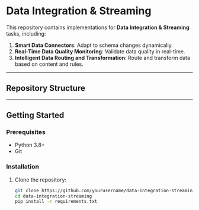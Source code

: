 # Data Integration & Streaming

This repository contains implementations for **Data Integration & Streaming** tasks, including:

1. **Smart Data Connectors**: Adapt to schema changes dynamically.
2. **Real-Time Data Quality Monitoring**: Validate data quality in real-time.
3. **Intelligent Data Routing and Transformation**: Route and transform data based on content and rules.

---

## Repository Structure

---

## Getting Started

### Prerequisites
- Python 3.8+
- Git

### Installation
1. Clone the repository:
   ```bash
   git clone https://github.com/yourusername/data-integration-streaming.git
   cd data-integration-streaming
   pip install -r requirements.txt
